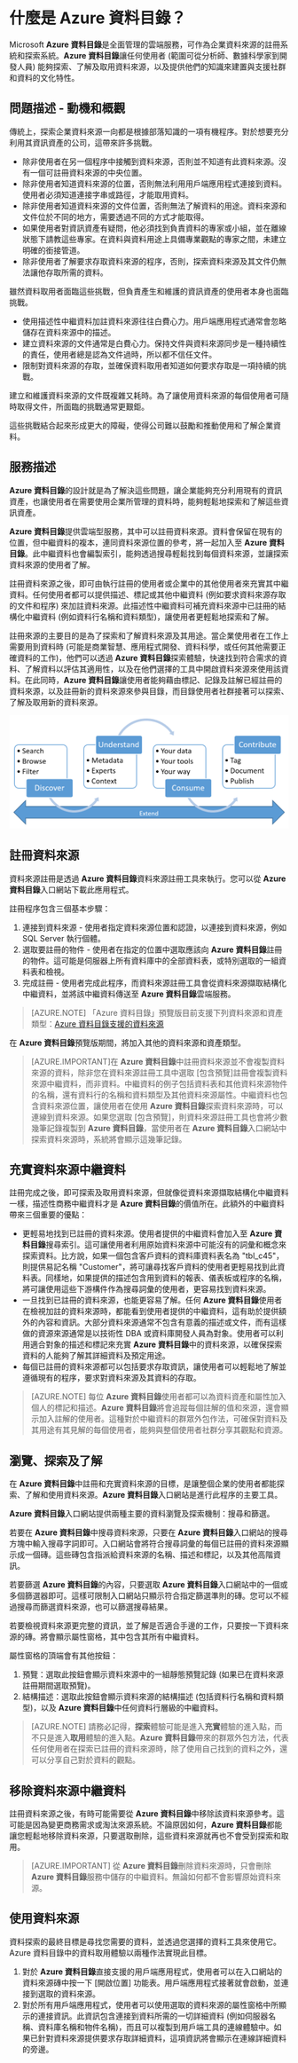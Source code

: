 <properties
   pageTitle="Azure 資料目錄 – 什麼是資料目錄"
   description="Microsoft Azure 資料目錄概觀，包括其具備的功能以及專門解決的問題。Azure 資料目錄可讓任何使用者 – 從分析師、資料科學家到開發人員 – 註冊、探索、了解及取用資料來源。"
   services="data-catalog"
   documentationCenter=""
   authors="steelanddata"
   manager="NA"
   editor=""
   tags=""/>
<tags
   ms.service="data-catalog"
   ms.devlang="NA"
   ms.topic="article"
   ms.tgt_pltfrm="NA"
   ms.workload="data-catalog"
   ms.date="02/08/2016"
   ms.author="maroche"/>

# 什麼是 Azure 資料目錄？

Microsoft **Azure 資料目錄**是全面管理的雲端服務，可作為企業資料來源的註冊系統和探索系統。**Azure 資料目錄**讓任何使用者 (範圍可從分析師、數據科學家到開發人員) 能夠探索、了解及取用資料來源，以及提供他們的知識來建置與支援社群和資料的文化特性。

## 問題描述 - 動機和概觀

傳統上，探索企業資料來源一向都是根據部落知識的一項有機程序。對於想要充分利用其資訊資產的公司，這帶來許多挑戰。

-	除非使用者在另一個程序中接觸到資料來源，否則並不知道有此資料來源。沒有一個可註冊資料來源的中央位置。
-	除非使用者知道資料來源的位置，否則無法利用用戶端應用程式連接到資料。使用者必須知道連接字串或路徑，才能取用資料。
-	除非使用者知道資料來源的文件位置，否則無法了解資料的用途。資料來源和文件位於不同的地方，需要透過不同的方式才能取得。
-	如果使用者對資訊資產有疑問，他必須找到負責資料的專家或小組，並在離線狀態下請教這些專家。在資料與資料用途上具備專業觀點的專家之間，未建立明確的銜接管道。
-  除非使用者了解要求存取資料來源的程序，否則，探索資料來源及其文件仍無法讓他存取所需的資料。

雖然資料取用者面臨這些挑戰，但負責產生和維護的資訊資產的使用者本身也面臨挑戰。

-	使用描述性中繼資料加註資料來源往往白費心力。用戶端應用程式通常會忽略儲存在資料來源中的描述。
-	建立資料來源的文件通常是白費心力。保持文件與資料來源同步是一種持續性的責任，使用者總是認為文件過時，所以都不信任文件。
- 限制對資料來源的存取，並確保資料取用者知道如何要求存取是一項持續的挑戰。

建立和維護資料來源的文件既複雜又耗時。為了讓使用資料來源的每個使用者可隨時取得文件，所面臨的挑戰通常更艱鉅。

這些挑戰結合起來形成更大的障礙，使得公司難以鼓勵和推動使用和了解企業資料。

## 服務描述

**Azure 資料目錄**的設計就是為了解決這些問題，讓企業能夠充分利用現有的資訊資產，也讓使用者在需要使用企業所管理的資料時，能夠輕鬆地探索和了解這些資訊資產。

**Azure 資料目錄**提供雲端型服務，其中可以註冊資料來源。資料會保留在現有的位置，但中繼資料的複本，連同資料來源位置的參考，將一起加入至 **Azure 資料目錄**。此中繼資料也會編製索引，能夠透過搜尋輕鬆找到每個資料來源，並讓探索資料來源的使用者了解。

註冊資料來源之後，即可由執行註冊的使用者或企業中的其他使用者來充實其中繼資料。任何使用者都可以提供描述、標記或其他中繼資料 (例如要求資料來源存取的文件和程序) 來加註資料來源。此描述性中繼資料可補充資料來源中已註冊的結構化中繼資料 (例如資料行名稱和資料類型)，讓使用者更輕鬆地探索和了解。

註冊來源的主要目的是為了探索和了解資料來源及其用途。當企業使用者在工作上需要用到資料時 (可能是商業智慧、應用程式開發、資料科學，或任何其他需要正確資料的工作)，他們可以透過 **Azure 資料目錄**探索體驗，快速找到符合需求的資料、了解資料以評估其適用性，以及在他們選擇的工具中開啟資料來源來使用該資料。在此同時，**Azure 資料目錄**讓使用者能夠藉由標記、記錄及註解已經註冊的資料來源，以及註冊新的資料來源來參與目錄，而目錄使用者社群接著可以探索、了解及取用新的資料來源。

![Azure 資料目錄功能](./media/data-catalog-what-is-data-catalog/data-catalog-capabilities.png)

## 註冊資料來源

資料來源註冊是透過 **Azure 資料目錄**資料來源註冊工具來執行。您可以從 **Azure 資料目錄**入口網站下載此應用程式。

註冊程序包含三個基本步驟：

1.	連接到資料來源 - 使用者指定資料來源位置和認證，以連接到資料來源，例如 SQL Server 執行個體。
2.	選取要註冊的物件 - 使用者在指定的位置中選取應該向 **Azure 資料目錄**註冊的物件。這可能是伺服器上所有資料庫中的全部資料表，或特別選取的一組資料表和檢視。
3.	完成註冊 - 使用者完成此程序，而資料來源註冊工具會從資料來源擷取結構化中繼資料，並將該中繼資料傳送至 **Azure 資料目錄**雲端服務。

> [AZURE.NOTE] 「Azure 資料目錄」預覽版目前支援下列資料來源和資產類型：[Azure 資料目錄支援的資料來源](data-catalog-dsr.md)

在 **Azure 資料目錄**預覽版期間，將加入其他的資料來源和資產類型。

> [AZURE.IMPORTANT]在 **Azure 資料目錄**中註冊資料來源並不會複製資料來源的資料，除非您在資料來源註冊工具中選取 [包含預覽]註冊會複製資料來源中繼資料，而非資料。中繼資料的例子包括資料表和其他資料來源物件的名稱，還有資料行的名稱和資料類型及其他資料來源屬性。中繼資料也包含資料來源位置，讓使用者在使用 **Azure 資料目錄**探索資料來源時，可以連線到資料來源。如果您選取 [包含預覽]，則資料來源註冊工具也會將少數幾筆記錄複製到 **Azure 資料目錄**，當使用者在 **Azure 資料目錄**入口網站中探索資料來源時，系統將會顯示這幾筆記錄。

## 充實資料來源中繼資料

註冊完成之後，即可探索及取用資料來源，但就像從資料來源擷取結構化中繼資料一樣，描述性商務中繼資料才是 **Azure 資料目錄**的價值所在。此額外的中繼資料帶來三個重要的優點：

-	更輕易地找到已註冊的資料來源。使用者提供的中繼資料會加入至 **Azure 資料目錄**搜尋索引。這可讓使用者利用原始資料來源中可能沒有的詞彙和概念來探索資料。比方說，如果一個包含客戶資料的資料庫資料表名為 "tbl\_c45"，則提供易記名稱 "Customer"，將可讓尋找客戶資料的使用者更輕易找到此資料表。同樣地，如果提供的描述包含用到資料的報表、儀表板或程序的名稱，將可讓使用這些下游構件作為搜尋詞彙的使用者，更容易找到資料來源。
-	一旦找到已註冊的資料來源，也能更容易了解。任何 **Azure 資料目錄**使用者在檢視加註的資料來源時，都能看到使用者提供的中繼資料，這有助於提供額外的內容和資訊。大部分資料來源通常不包含有意義的描述或文件，而有這樣做的資源來源通常是以技術性 DBA 或資料庫開發人員為對象。使用者可以利用適合對象的描述和標記來充實 **Azure 資料目錄**中的資料來源，以確保探索資料的人能夠了解其詳細資料及預定用途。
-  每個已註冊的資料來源都可以包括要求存取資訊，讓使用者可以輕鬆地了解並遵循現有的程序，要求對資料來源及其資料的存取。

> [AZURE.NOTE] 每位 **Azure 資料目錄**使用者都可以為資料資產和屬性加入個人的標記和描述。**Azure 資料目錄**將會追蹤每個註解的值和來源，還會顯示加入註解的使用者。這種對於中繼資料的群眾外包作法，可確保對資料及其用途有其見解的每個使用者，能夠與整個使用者社群分享其觀點和資源。

## 瀏覽、探索及了解

在 **Azure 資料目錄**中註冊和充實資料來源的目標，是讓整個企業的使用者都能探索、了解和使用資料來源。**Azure 資料目錄**入口網站是進行此程序的主要工具。

**Azure 資料目錄**入口網站提供兩種主要的資料瀏覽及探索機制：搜尋和篩選。

若要在 **Azure 資料目錄**中搜尋資料來源，只要在 **Azure 資料目錄**入口網站的搜尋方塊中輸入搜尋字詞即可。入口網站會將符合搜尋詞彙的每個已註冊的資料來源顯示成一個磚。這些磚包含指派給資料來源的名稱、描述和標記，以及其他高階資訊。

若要篩選 **Azure 資料目錄**的內容，只要選取 **Azure 資料目錄**入口網站中的一個或多個篩選器即可。這樣可限制入口網站只顯示符合指定篩選準則的磚。您可以不經過搜尋而篩選資料來源，也可以篩選搜尋結果。

若要檢視資料來源更完整的資訊，並了解是否適合手邊的工作，只要按一下資料來源的磚。將會顯示屬性窗格，其中包含其所有中繼資料。

屬性窗格的頂端會有其他按鈕：

1.	預覽：選取此按鈕會顯示資料來源中的一組靜態預覽記錄 (如果已在資料來源註冊期間選取預覽)。
2.	結構描述：選取此按鈕會顯示資料來源的結構描述 (包括資料行名稱和資料類型)，以及 **Azure 資料目錄**中任何資料行層級的中繼資料。

> [AZURE.NOTE] 請務必記得，**探索**體驗可能是進入**充實**體驗的進入點，而不只是進入**取用**體驗的進入點。**Azure 資料目錄**帶來的群眾外包方法，代表任何使用者在探索已註冊的資料來源時，除了使用自己找到的資料之外，還可以分享自己對於資料的觀點。

## 移除資料來源中繼資料

註冊資料來源之後，有時可能需要從 **Azure 資料目錄**中移除該資料來源參考。這可能是因為變更商務需求或淘汰來源系統。不論原因如何，**Azure 資料目錄**都能讓您輕鬆地移除資料來源，只要選取刪除，這些資料來源就再也不會受到探索和取用。

> [AZURE.IMPORTANT] 從 **Azure 資料目錄**刪除資料來源時，只會刪除 **Azure 資料目錄**服務中儲存的中繼資料。無論如何都不會影響原始資料來源。

## 使用資料來源

資料探索的最終目標是尋找您需要的資料，並透過您選擇的資料工具來使用它。Azure 資料目錄中的資料取用體驗以兩種作法實現此目標。

1.	對於 **Azure 資料目錄**直接支援的用戶端應用程式，使用者可以在入口網站的資料來源磚中按一下 [開啟位置] 功能表。用戶端應用程式接著就會啟動，並連接到選取的資料來源。
2.	對於所有用戶端應用程式，使用者可以使用選取的資料來源的屬性窗格中所顯示的連接資訊。此資訊包含連接到資料所需的一切詳細資料 (例如伺服器名稱、資料庫名稱和物件名稱)，而且可以複製到用戶端工具的連線體驗中。如果已針對資料來源提供要求存取詳細資料，這項資訊將會顯示在連線詳細資料的旁邊。

<!---HONumber=AcomDC_0211_2016-->